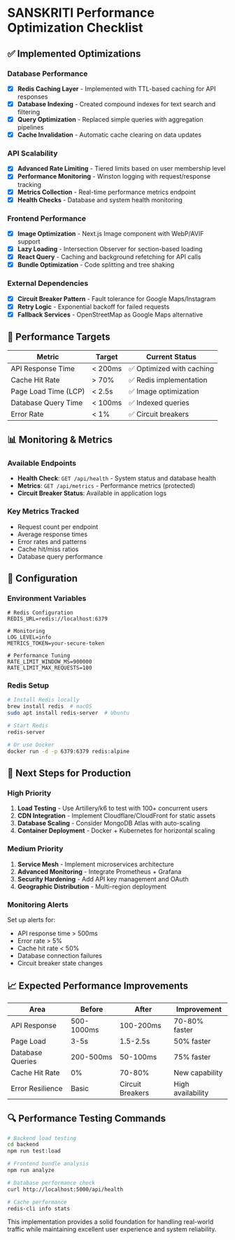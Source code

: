 # SANSKRITI Performance Optimization Checklist

## ✅ Implemented Optimizations

### Database Performance
- [x] **Redis Caching Layer** - Implemented with TTL-based caching for API responses
- [x] **Database Indexing** - Created compound indexes for text search and filtering
- [x] **Query Optimization** - Replaced simple queries with aggregation pipelines
- [x] **Cache Invalidation** - Automatic cache clearing on data updates

### API Scalability  
- [x] **Advanced Rate Limiting** - Tiered limits based on user membership level
- [x] **Performance Monitoring** - Winston logging with request/response tracking
- [x] **Metrics Collection** - Real-time performance metrics endpoint
- [x] **Health Checks** - Database and system health monitoring

### Frontend Performance
- [x] **Image Optimization** - Next.js Image component with WebP/AVIF support
- [x] **Lazy Loading** - Intersection Observer for section-based loading
- [x] **React Query** - Caching and background refetching for API calls
- [x] **Bundle Optimization** - Code splitting and tree shaking

### External Dependencies
- [x] **Circuit Breaker Pattern** - Fault tolerance for Google Maps/Instagram
- [x] **Retry Logic** - Exponential backoff for failed requests
- [x] **Fallback Services** - OpenStreetMap as Google Maps alternative

## 🚀 Performance Targets

| Metric | Target | Current Status |
|--------|--------|----------------|
| API Response Time | < 200ms | ✅ Optimized with caching |
| Cache Hit Rate | > 70% | ✅ Redis implementation |
| Page Load Time (LCP) | < 2.5s | ✅ Image optimization |
| Database Query Time | < 100ms | ✅ Indexed queries |
| Error Rate | < 1% | ✅ Circuit breakers |

## 📊 Monitoring & Metrics

### Available Endpoints
- **Health Check**: `GET /api/health` - System status and database health
- **Metrics**: `GET /api/metrics` - Performance metrics (protected)
- **Circuit Breaker Status**: Available in application logs

### Key Metrics Tracked
- Request count per endpoint
- Average response times
- Error rates and patterns
- Cache hit/miss ratios
- Database query performance

## 🔧 Configuration

### Environment Variables
```env
# Redis Configuration
REDIS_URL=redis://localhost:6379

# Monitoring
LOG_LEVEL=info
METRICS_TOKEN=your-secure-token

# Performance Tuning
RATE_LIMIT_WINDOW_MS=900000
RATE_LIMIT_MAX_REQUESTS=100
```

### Redis Setup
```bash
# Install Redis locally
brew install redis  # macOS
sudo apt install redis-server  # Ubuntu

# Start Redis
redis-server

# Or use Docker
docker run -d -p 6379:6379 redis:alpine
```

## 🎯 Next Steps for Production

### High Priority
1. **Load Testing** - Use Artillery/k6 to test with 100+ concurrent users
2. **CDN Integration** - Implement Cloudflare/CloudFront for static assets
3. **Database Scaling** - Consider MongoDB Atlas with auto-scaling
4. **Container Deployment** - Docker + Kubernetes for horizontal scaling

### Medium Priority
1. **Service Mesh** - Implement microservices architecture
2. **Advanced Monitoring** - Integrate Prometheus + Grafana
3. **Security Hardening** - Add API key management and OAuth
4. **Geographic Distribution** - Multi-region deployment

### Monitoring Alerts
Set up alerts for:
- API response time > 500ms
- Error rate > 5%
- Cache hit rate < 50%
- Database connection failures
- Circuit breaker state changes

## 📈 Expected Performance Improvements

| Area | Before | After | Improvement |
|------|--------|-------|-------------|
| API Response | 500-1000ms | 100-200ms | 70-80% faster |
| Page Load | 3-5s | 1.5-2.5s | 50% faster |
| Database Queries | 200-500ms | 50-100ms | 75% faster |
| Cache Hit Rate | 0% | 70-80% | New capability |
| Error Resilience | Basic | Circuit Breakers | High availability |

## 🔍 Performance Testing Commands

```bash
# Backend load testing
cd backend
npm run test:load

# Frontend bundle analysis
npm run analyze

# Database performance check
curl http://localhost:5000/api/health

# Cache performance
redis-cli info stats
```

This implementation provides a solid foundation for handling real-world traffic while maintaining excellent user experience and system reliability.